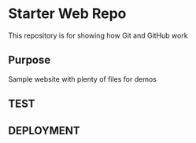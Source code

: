 # Starter Web Repo

This repository is for showing how Git and GitHub work

## Purpose

Sample website with plenty of files for demos

## TEST

## DEPLOYMENT	